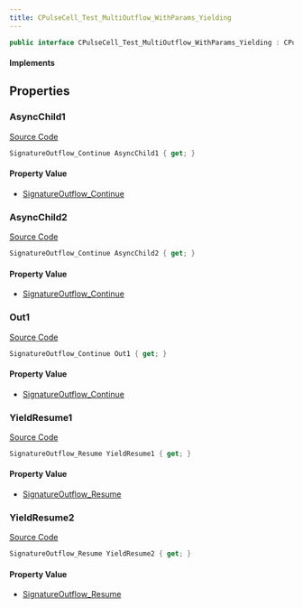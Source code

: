 ```yaml
---
title: CPulseCell_Test_MultiOutflow_WithParams_Yielding
---
```


```csharp
public interface CPulseCell_Test_MultiOutflow_WithParams_Yielding : CPulseCell_BaseYieldingInflow, CPulseCell_BaseFlow, CPulseCell_Base, ISchemaClass<CPulseCell_Base>, ISchemaClass<CPulseCell_BaseFlow>, ISchemaClass<CPulseCell_BaseYieldingInflow>, ISchemaClass<CPulseCell_Test_MultiOutflow_WithParams_Yielding>, ISchemaField, ISchemaClass, INativeHandle
```

#### Implements

## Properties

### AsyncChild1

[Source Code](https://github.com/swiftly-solution/swiftlys2/blob/beta/managed/src/SwiftlyS2.Generated/Schemas/Interfaces/CPulseCell_Test_MultiOutflow_WithParams_Yielding.cs#L18)

```csharp
SignatureOutflow_Continue AsyncChild1 { get; }
```

#### Property Value

- [SignatureOutflow_Continue](/docs/api/shared/schemadefinitions/signatureoutflow_continue)

### AsyncChild2

[Source Code](https://github.com/swiftly-solution/swiftlys2/blob/beta/managed/src/SwiftlyS2.Generated/Schemas/Interfaces/CPulseCell_Test_MultiOutflow_WithParams_Yielding.cs#L20)

```csharp
SignatureOutflow_Continue AsyncChild2 { get; }
```

#### Property Value

- [SignatureOutflow_Continue](/docs/api/shared/schemadefinitions/signatureoutflow_continue)

### Out1

[Source Code](https://github.com/swiftly-solution/swiftlys2/blob/beta/managed/src/SwiftlyS2.Generated/Schemas/Interfaces/CPulseCell_Test_MultiOutflow_WithParams_Yielding.cs#L16)

```csharp
SignatureOutflow_Continue Out1 { get; }
```

#### Property Value

- [SignatureOutflow_Continue](/docs/api/shared/schemadefinitions/signatureoutflow_continue)

### YieldResume1

[Source Code](https://github.com/swiftly-solution/swiftlys2/blob/beta/managed/src/SwiftlyS2.Generated/Schemas/Interfaces/CPulseCell_Test_MultiOutflow_WithParams_Yielding.cs#L22)

```csharp
SignatureOutflow_Resume YieldResume1 { get; }
```

#### Property Value

- [SignatureOutflow_Resume](/docs/api/shared/schemadefinitions/signatureoutflow_resume)

### YieldResume2

[Source Code](https://github.com/swiftly-solution/swiftlys2/blob/beta/managed/src/SwiftlyS2.Generated/Schemas/Interfaces/CPulseCell_Test_MultiOutflow_WithParams_Yielding.cs#L24)

```csharp
SignatureOutflow_Resume YieldResume2 { get; }
```

#### Property Value

- [SignatureOutflow_Resume](/docs/api/shared/schemadefinitions/signatureoutflow_resume)

